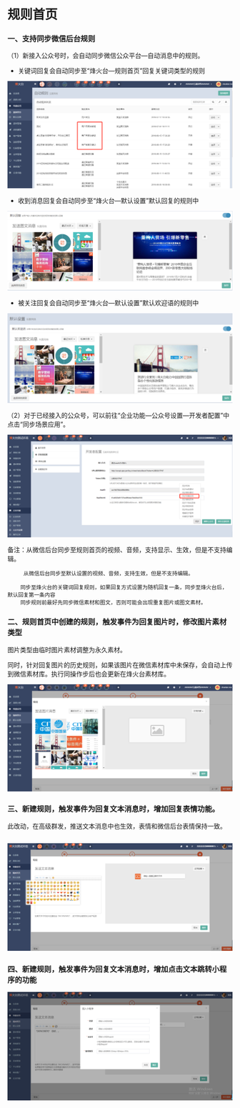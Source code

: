 # 规则首页

### 一、支持同步微信后台规则

（1）新接入公众号时，会自动同步微信公众平台—自动消息中的规则。

* 关键词回复会自动同步至“烽火台—规则首页”回复关键词类型的规则

![](/assets/1532332805.jpg)

* 收到消息回复会自动同步至“烽火台—默认设置”默认回复的规则中

![](/assets/1532332690%281%29.jpg)

* 被关注回复会自动同步至“烽火台—默认设置”默认欢迎语的规则中

![](/assets/1532332641%281%29.jpg)

（2）对于已经接入的公众号，可以前往“企业功能—公众号设置—开发者配置”中点击“同步场景应用”。

![](/assets/1532333199.jpg)

备注：从微信后台同步至规则首页的视频、音频，支持显示、生效，但是不支持编辑。

```
     从微信后台同步至默认设置的视频、音频，支持生效，但是不支持编辑。
```

```
    同步至烽火台的关键词回复规则，如果回复方式设置为随机回复一条，同步至烽火台后，默认回复第一条内容
    同步规则前最好先同步微信素材和图文，否则可能会出现重复图片或图文素材。
```

### 二、规则首页中创建的规则，触发事件为回复图片时，修改图片素材类型

图片类型由临时图片素材调整为永久素材。

同时，针对回复图片的历史规则，如果该图片在微信素材库中未保存，会自动上传到微信素材库。执行同操作步后也会更新在烽火台素材库。

![](/assets/1532332274%281%29.jpg)

### 三、新建规则，触发事件为回复文本消息时，增加回复表情功能。

此改动，在高级群发，推送文本消息中也生效，表情和微信后台表情保持一致。

## ![](/assets/1532333944%281%29.jpg)

### 四、新建规则，触发事件为回复文本消息时，增加点击文本跳转小程序的功能

![](/assets/1533112593%281%29.jpg)

